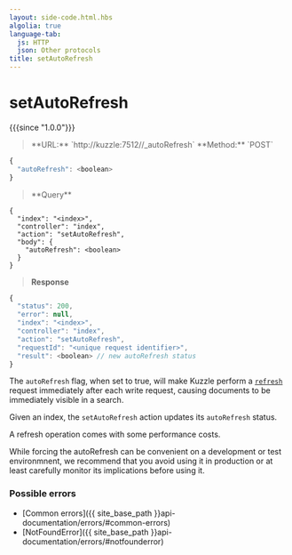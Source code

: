 ```yaml
---
layout: side-code.html.hbs
algolia: true
language-tab:
  js: HTTP
  json: Other protocols
title: setAutoRefresh
---
```


# setAutoRefresh

{{{since "1.0.0"}}}

<blockquote class="js">
<p>
**URL:** `http://kuzzle:7512/<index>/_autoRefresh`  
**Method:** `POST`
</p>
</blockquote>

```js
{
  "autoRefresh": <boolean>
}
```

<blockquote class="json">
<p>
**Query**
</p>
</blockquote>


```jso
{
  "index": "<index>",
  "controller": "index",
  "action": "setAutoRefresh",
  "body": {
    "autoRefresh": <boolean>
  }
}
```

>**Response**

```javascript
{
  "status": 200,
  "error": null,
  "index": "<index>",
  "controller": "index",
  "action": "setAutoRefresh",
  "requestId": "<unique request identifier>",
  "result": <boolean> // new autoRefresh status 
}
```

The `autoRefresh` flag, when set to true, will make Kuzzle perform a
[`refresh`](https://www.elastic.co/guide/en/elasticsearch/reference/5.4/docs-refresh.html) request
immediately after each write request, causing documents to be immediately visible in a search.

Given an index, the `setAutoRefresh` action updates its `autoRefresh` status.

<aside class="left warning">
  <p>
    A refresh operation comes with some performance costs.
  </p>
  <p>
    While forcing the autoRefresh can be convenient on a development or test environmnent, we recommend that you avoid
    using it in production or at least carefully monitor its implications before using it.
  </p>
</aside>

### Possible errors

- [Common errors]({{ site_base_path }}api-documentation/errors/#common-errors)
- [NotFoundError]({{ site_base_path }}api-documentation/errors/#notfounderror)
